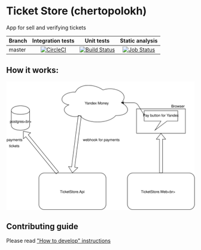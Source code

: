 # Ticket Store (chertopolokh)
App for sell and verifying tickets

|Branch|Integration tests|Unit tests|Static analysis|
| ------------- |:-------------:|:-------------:|:-------------:|
|master|[![CircleCI](https://circleci.com/gh/FrameBassman/ticket_store.svg?style=shield&circle-token=eaa1172bdfe82c31c2c262a893f81a4168aded7a)](https://circleci.com/gh/FrameBassman/ticket_store)|[![Build Status](https://dev.azure.com/kolenkainc/ticket_store/_apis/build/status/FrameBassman.ticket_store?branchName=master)](https://dev.azure.com/kolenkainc/ticket_store/_build/latest?definitionId=1&branchName=master)|[![Job Status](https://inspecode.rocro.com/badges/github.com/FrameBassman/ticket_store/status?token=6k59LTSyoQHDdtznRiTjnSSrtSsnD8IM-wX4WF2FSnA&branch=master)](https://inspecode.rocro.com/jobs/github.com/FrameBassman/ticket_store/latest?completed=true&branch=master)|

## How it works:
![How it works](Docs/chertopolokh.svg)

## Contributing guide
Please read ["How to develop" instructions](Docs/CONTRIBUTING.md)
